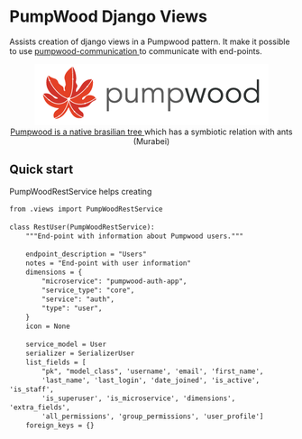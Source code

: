 # PumpWood Django Views
Assists creation of django views in a Pumpwood pattern. It make it possible
to use
<a href="https://github.com/Murabei-OpenSource-Codes/pumpwood-communication">
    pumpwood-communication
</a> to communicate with end-points.

<p align="center" width="60%">
  <img src="static_doc/sitelogo-horizontal.png" /> <br>

  <a href="https://en.wikipedia.org/wiki/Cecropia">
    Pumpwood is a native brasilian tree
  </a> which has a symbiotic relation with ants (Murabei)
</p>

## Quick start
PumpWoodRestService helps creating

```
from .views import PumpWoodRestService

class RestUser(PumpWoodRestService):
    """End-point with information about Pumpwood users."""

    endpoint_description = "Users"
    notes = "End-point with user information"
    dimensions = {
        "microservice": "pumpwood-auth-app",
        "service_type": "core",
        "service": "auth",
        "type": "user",
    }
    icon = None

    service_model = User
    serializer = SerializerUser
    list_fields = [
        "pk", "model_class", 'username', 'email', 'first_name',
        'last_name', 'last_login', 'date_joined', 'is_active', 'is_staff',
        'is_superuser', 'is_microservice', 'dimensions', 'extra_fields',
        'all_permissions', 'group_permissions', 'user_profile']
    foreign_keys = {}

```

